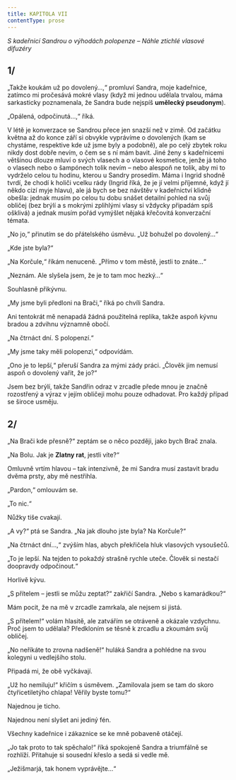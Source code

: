 ```yaml
---
title: KAPITOLA VII
contentType: prose
---
```


_S kadeřnicí Sandrou o výhodách polopenze – Náhle ztichlé vlasové difuzéry_

## 1/

  

„Takže koukám už po dovolený…,“ promluví Sandra, moje kadeřnice, zatímco mi pročesává mokré vlasy (když mi jednou udělala trvalou, máma sarkasticky poznamenala, že Sandra bude nejspíš **umělecký pseudonym**).

„Opálená, odpočinutá…,“ říká.

V létě je konverzace se Sandrou přece jen snazší než v zimě. Od začátku května až do konce září si obvykle vyprávíme o dovolených (kam se chystáme, respektive kde už jsme byly a podobně), ale po celý zbytek roku nikdy dost dobře nevím, o čem se s ní mám bavit. Jiné ženy s kadeřnicemi většinou dlouze mluví o svých vlasech a o vlasové kosmetice, jenže já toho o vlasech nebo o šampónech tolik nevím – nebo alespoň ne tolik, aby mi to vydrželo celou tu hodinu, kterou u Sandry prosedím. Máma i Ingrid shodně tvrdí, že chodí k holiči vcelku rády (Ingrid říká, že je jí velmi příjemné, když jí někdo cizí myje hlavu), ale já bych se bez návštěv v kadeřnictví klidně obešla: jednak musím po celou tu dobu snášet detailní pohled na svůj obličej (bez brýlí a s mokrými zplihlými vlasy si vždycky připadám spíš ošklivá) a jednak musím pořád vymýšlet nějaká křečovitá konverzační témata.

„No jo,“ přinutím se do přátelského úsměvu. „Už bohužel po dovolený…“

„Kde jste byla?“

„Na Korčule,“ říkám nenuceně. „Přímo v tom městě, jestli to znáte…“

„Neznám. Ale slyšela jsem, že je to tam moc hezký…“

Souhlasně přikývnu.

„My jsme byli předloni na Brači,“ říká po chvíli Sandra.

Ani tentokrát mě nenapadá žádná použitelná replika, takže aspoň kývnu bradou a zdvihnu významně obočí.

„Na čtrnáct dní. S polopenzí.“

„My jsme taky měli polopenzi,“ odpovídám.

„Ono je to lepší,“ přeruší Sandra za mými zády práci. „Člověk jim nemusí aspoň o dovolený vařit, že jo?“

Jsem bez brýlí, takže Sandřin odraz v zrcadle přede mnou je značně rozostřený a výraz v jejím obličeji mohu pouze odhadovat. Pro každý případ se široce usměju.

## 2/

  

„Na Brači kde přesně?“ zeptám se o něco později, jako bych Brač znala.

„Na Bolu. Jak je **Zlatny rat**, jestli víte?“

Omluvně vrtím hlavou – tak intenzivně, že mi Sandra musí zastavit bradu dvěma prsty, aby mě nestřihla.

„Pardon,“ omlouvám se.

„To nic.“

Nůžky tiše cvakají.

„A vy?“ ptá se Sandra. „Na jak dlouho jste byla? Na Korčule?“

„Na čtrnáct dní…,“ zvýším hlas, abych překřičela hluk vlasových vysoušečů.

„To je lepší. Na tejden to pokaždý strašně rychle uteče. Člověk si nestačí doopravdy odpočinout.“

Horlivě kývu.

„S přítelem – jestli se můžu zeptat?“ zakřičí Sandra. „Nebo s kamarádkou?“

Mám pocit, že na mě v zrcadle zamrkala, ale nejsem si jistá.

„S přítelem!“ volám hlasitě, ale zatvářím se otráveně a okázale vzdychnu. Proč jsem to udělala? Předkloním se těsně k zrcadlu a zkoumám svůj obličej.

„No neříkáte to zrovna nadšeně!“ huláká Sandra a pohlédne na svou kolegyni u vedlejšího stolu.

Připadá mi, že obě vyčkávají.

„Už ho nemiluju!“ křičím s úsměvem. „Zamilovala jsem se tam do skoro čtyřicetiletýho chlapa! Věřily byste tomu?“

Najednou je ticho.

Najednou není slyšet ani jediný fén.

Všechny kadeřnice i zákaznice se ke mně pobaveně otáčejí.

„Jo tak proto to tak spěchalo!“ říká spokojeně Sandra a triumfálně se rozhlíží. Přitahuje si sousední křeslo a sedá si vedle mě.

„Ježišmarjá, tak honem vyprávějte…“

